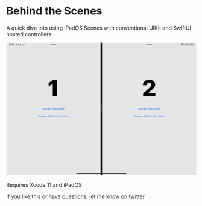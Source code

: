 # Behind the Scenes

A quick dive into using iPadOS Scenes with conventional UIKit and SwiftUI hosted controllers

![Screenshot](images/screenshot.jpeg)

Requires Xcode 11 and iPadOS

If you like this or have questions, let me know [on twitter](https://twitter.com/twolivesleft)

